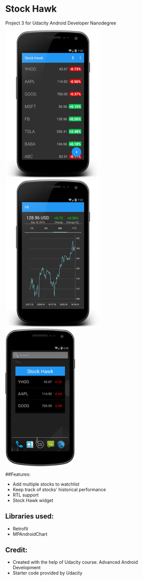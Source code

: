 # Stock Hawk

Project 3 for Udacity Android Developer Nanodegree

<img src="https://github.com/xdeng9/StockHawk-master/blob/master/screenshot/device-2016-09-18-160049.png" width="300"/>
<img src="https://github.com/xdeng9/StockHawk-master/blob/master/screenshot/device-2016-09-18-160251.png" width="300"/>
<img src="https://github.com/xdeng9/StockHawk-master/blob/master/screenshot/device-2016-09-18-155627.png" width="220"/>

##Features:
- Add multiple stocks to watchlist
- Keep track of stocks' historical performance
- RTL support
- Stock Hawk widget

## Libraries used:
- Retrofit
- MPAndroidChart

## Credit:
- Created with the help of Udacity course: Advanced Android Development
- Starter code provided by Udacity


